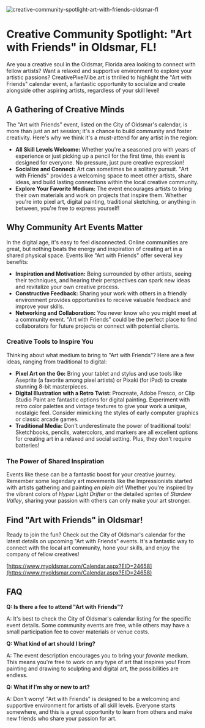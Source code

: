![creative-community-spotlight-art-with-friends-oldsmar-fl](https://images.pexels.com/photos/8843990/pexels-photo-8843990.jpeg?auto=compress&cs=tinysrgb&fit=crop&h=627&w=1200)

# Creative Community Spotlight: "Art with Friends" in Oldsmar, FL! 

Are you a creative soul in the Oldsmar, Florida area looking to connect with fellow artists?  Want a relaxed and supportive environment to explore your artistic passions?  CreativePixelVibe.art is thrilled to highlight the "Art with Friends" calendar event, a fantastic opportunity to socialize and create alongside other aspiring artists, regardless of your skill level!

## A Gathering of Creative Minds

The "Art with Friends" event, listed on the City of Oldsmar's calendar, is more than just an art session; it's a chance to build community and foster creativity.  Here's why we think it's a must-attend for any artist in the region:

*   **All Skill Levels Welcome:** Whether you're a seasoned pro with years of experience or just picking up a pencil for the first time, this event is designed for everyone. No pressure, just pure creative expression!
*   **Socialize and Connect:**  Art can sometimes be a solitary pursuit.  "Art with Friends" provides a welcoming space to meet other artists, share ideas, and build lasting connections within the local creative community.
*   **Explore Your Favorite Medium:** The event encourages artists to bring their own materials and work on projects that inspire them.  Whether you're into pixel art, digital painting, traditional sketching, or anything in between, you're free to express yourself!

## Why Community Art Events Matter

In the digital age, it's easy to feel disconnected. Online communities are great, but nothing beats the energy and inspiration of creating art in a shared physical space. Events like "Art with Friends" offer several key benefits:

*   **Inspiration and Motivation:**  Being surrounded by other artists, seeing their techniques, and hearing their perspectives can spark new ideas and revitalize your own creative process.
*   **Constructive Feedback:**  Sharing your work with others in a friendly environment provides opportunities to receive valuable feedback and improve your skills.
*   **Networking and Collaboration:**  You never know who you might meet at a community event.  "Art with Friends" could be the perfect place to find collaborators for future projects or connect with potential clients.

### Creative Tools to Inspire You

Thinking about what medium to bring to "Art with Friends"? Here are a few ideas, ranging from traditional to digital:

*   **Pixel Art on the Go:**  Bring your tablet and stylus and use tools like Aseprite (a favorite among pixel artists) or Pixaki (for iPad) to create stunning 8-bit masterpieces.
*   **Digital Illustration with a Retro Twist:**  Procreate, Adobe Fresco, or Clip Studio Paint are fantastic options for digital painting.  Experiment with retro color palettes and vintage textures to give your work a unique, nostalgic feel. Consider mimicking the styles of early computer graphics or classic arcade games.
*   **Traditional Media:** Don't underestimate the power of traditional tools! Sketchbooks, pencils, watercolors, and markers are all excellent options for creating art in a relaxed and social setting. Plus, they don't require batteries!

### The Power of Shared Inspiration

Events like these can be a fantastic boost for your creative journey. Remember some legendary art movements like the Impressionists started with artists gathering and painting *en plein air*! Whether you're inspired by the vibrant colors of *Hyper Light Drifter* or the detailed sprites of *Stardew Valley*, sharing your passion with others can only make your art stronger.

## Find "Art with Friends" in Oldsmar!

Ready to join the fun? Check out the City of Oldsmar's calendar for the latest details on upcoming "Art with Friends" events. It's a fantastic way to connect with the local art community, hone your skills, and enjoy the company of fellow creatives!

[https://www.myoldsmar.com/Calendar.aspx?EID=24658](https://www.myoldsmar.com/Calendar.aspx?EID=24658)

## FAQ

**Q: Is there a fee to attend "Art with Friends"?**

A: It's best to check the City of Oldsmar's calendar listing for the specific event details. Some community events are free, while others may have a small participation fee to cover materials or venue costs.

**Q: What kind of art should I bring?**

A: The event description encourages you to bring your *favorite* medium. This means you're free to work on any type of art that inspires you! From painting and drawing to sculpting and digital art, the possibilities are endless.

**Q: What if I'm shy or new to art?**

A: Don't worry! "Art with Friends" is designed to be a welcoming and supportive environment for artists of all skill levels. Everyone starts somewhere, and this is a great opportunity to learn from others and make new friends who share your passion for art.